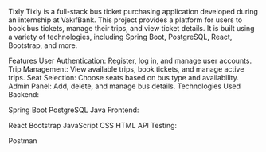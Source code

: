 Tixly
Tixly is a full-stack bus ticket purchasing application developed during an internship at VakıfBank. This project provides a platform for users to book bus tickets, manage their trips, and view ticket details. It is built using a variety of technologies, including Spring Boot, PostgreSQL, React, Bootstrap, and more.

Features
User Authentication: Register, log in, and manage user accounts.
Trip Management: View available trips, book tickets, and manage active trips.
Seat Selection: Choose seats based on bus type and availability.
Admin Panel: Add, delete, and manage bus details.
Technologies Used
Backend:

Spring Boot
PostgreSQL
Java
Frontend:

React
Bootstrap
JavaScript
CSS
HTML
API Testing:

Postman
